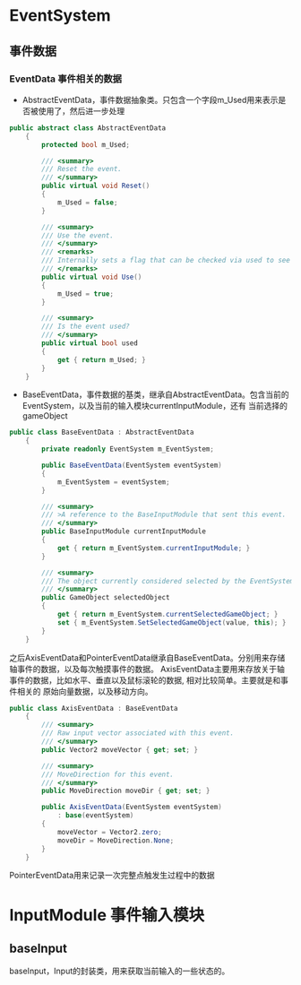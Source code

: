 # EventSystem
## 事件数据
### EventData 事件相关的数据
* AbstractEventData，事件数据抽象类。只包含一个字段m_Used用来表示是否被使用了，然后进一步处理
```C#
public abstract class AbstractEventData
    {
        protected bool m_Used;

        /// <summary>
        /// Reset the event.
        /// </summary>
        public virtual void Reset()
        {
            m_Used = false;
        }

        /// <summary>
        /// Use the event.
        /// </summary>
        /// <remarks>
        /// Internally sets a flag that can be checked via used to see if further processing should happen.
        /// </remarks>
        public virtual void Use()
        {
            m_Used = true;
        }

        /// <summary>
        /// Is the event used?
        /// </summary>
        public virtual bool used
        {
            get { return m_Used; }
        }
    }
```
* BaseEventData，事件数据的基类，继承自AbstractEventData。包含当前的EventSystem，以及当前的输入模块currentInputModule，还有
当前选择的gameObject
```C#
public class BaseEventData : AbstractEventData
    {
        private readonly EventSystem m_EventSystem;

        public BaseEventData(EventSystem eventSystem)
        {
            m_EventSystem = eventSystem;
        }

        /// <summary>
        /// >A reference to the BaseInputModule that sent this event.
        /// </summary>
        public BaseInputModule currentInputModule
        {
            get { return m_EventSystem.currentInputModule; }
        }

        /// <summary>
        /// The object currently considered selected by the EventSystem.
        /// </summary>
        public GameObject selectedObject
        {
            get { return m_EventSystem.currentSelectedGameObject; }
            set { m_EventSystem.SetSelectedGameObject(value, this); }
        }
    }
```
之后AxisEventData和PointerEventData继承自BaseEventData。分别用来存储轴事件的数据，以及每次触摸事件的数据。
AxisEventData主要用来存放关于轴事件的数据，比如水平、垂直以及鼠标滚轮的数据, 相对比较简单。主要就是和事件相关的
原始向量数据，以及移动方向。
```c#
public class AxisEventData : BaseEventData
    {
        /// <summary>
        /// Raw input vector associated with this event.
        /// </summary>
        public Vector2 moveVector { get; set; }

        /// <summary>
        /// MoveDirection for this event.
        /// </summary>
        public MoveDirection moveDir { get; set; }

        public AxisEventData(EventSystem eventSystem)
            : base(eventSystem)
        {
            moveVector = Vector2.zero;
            moveDir = MoveDirection.None;
        }
    }
```
PointerEventData用来记录一次完整点触发生过程中的数据

# InputModule 事件输入模块
## baseInput
baseInput，Input的封装类，用来获取当前输入的一些状态的。
